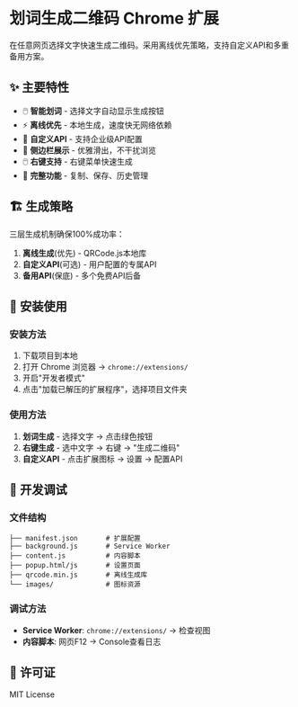 # 划词生成二维码 Chrome 扩展

在任意网页选择文字快速生成二维码。采用离线优先策略，支持自定义API和多重备用方案。

## ✨ 主要特性

- 🖱️ **智能划词** - 选择文字自动显示生成按钮
- ⚡ **离线优先** - 本地生成，速度快无网络依赖
- 🔧 **自定义API** - 支持企业级API配置
- 🎯 **侧边栏展示** - 优雅滑出，不干扰浏览
- 🖱️ **右键支持** - 右键菜单快速生成
- 💾 **完整功能** - 复制、保存、历史管理

## 🏗️ 生成策略

三层生成机制确保100%成功率：

1. **离线生成**(优先) - QRCode.js本地库
2. **自定义API**(可选) - 用户配置的专属API
3. **备用API**(保底) - 多个免费API后备

## 🚀 安装使用

### 安装方法
1. 下载项目到本地
2. 打开 Chrome 浏览器 → `chrome://extensions/`
3. 开启"开发者模式"
4. 点击"加载已解压的扩展程序"，选择项目文件夹

### 使用方法
1. **划词生成** - 选择文字 → 点击绿色按钮
2. **右键生成** - 选中文字 → 右键 → "生成二维码"
3. **自定义API** - 点击扩展图标 → 设置 → 配置API

## 🔧 开发调试

### 文件结构
```
├── manifest.json       # 扩展配置
├── background.js       # Service Worker
├── content.js          # 内容脚本
├── popup.html/js       # 设置页面
├── qrcode.min.js       # 离线生成库
└── images/             # 图标资源
```

### 调试方法
- **Service Worker**: `chrome://extensions/` → 检查视图
- **内容脚本**: 网页F12 → Console查看日志

## 📝 许可证

MIT License
